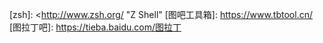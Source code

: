 
[AlmaLinux]:          <https://almalinux.org/>
[Arch]:               <https://www.archlinux.org/>
[ash]:                <https://www.in-ulm.de/~mascheck/various/ash/> "Almquist Shell"
[bash]:               <https://www.gnu.org/software/bash/> "Bourne-Again Shell"
[CentOS]:             <https://centos.org/> "Community Enterprise Operating System"
[Clink]:              <https://mridgers.github.io/clink/>
[Cmder]:              <https://cmder.net/> "Console Emulator"
[ConEmu]:             <https://conemu.github.io/> "Console Emulator"
[Cygwin]:             <https://cygwin.com/> "Cygnus Windows"
[Debian]:             <https://www.debian.org/>
[Dell]:               <https://www.dell.com/>
[draw.io]:            <https://draw.io/>
[Fedora]:             <https://getfedora.org/>
[fish]:               <https://fishshell.com/> "Friendly Interactive Shell"
[FreeBSD]:            <https://www.freebsd.org/> "Free Berkeley Software Distribution"
[Gentoo]:             <https://gentoo.org/>
[Git]:                <https://git-scm.com/>
[GitFlow]:            <https://github.com/nvie/gitflow> 
[GitHub]:             <https://github.com/>
[highlight.js]:       <https://highlightjs.org/>
[Kali]:               <https://www.kali.org/>
[ksh]:                <http://kornshell.com/> "Korn Shell"
[KVM]:                <https://www.linux-kvm.org/> "Kernel Virtual Machine"
[lftp]:               <https://lftp.tech/>
[Linguist]:           <https://github.com/github/linguist>
[Markdown]:           <https://daringfireball.net/projects/markdown/> "Daring Fireball: Markdown"
[Manjaro]:            <https://manjaro.org/>
[MinGW]:              <http://mingw.org/> "Minimalist GNU for Windows"
[MinGW-W64]:          <http://mingw-w64.org/>
[MSYS2]:              <https://www.msys2.org/> "Minimal System"
[NetBSD]:             <https://netbsd.org/> "Net Berkeley Software Distribution"
[OpenBSD]:            <https://www.openbsd.org/> "Open Berkeley Software Distribution"
[Oracle]:             <https://www.oracle.com/>
[PlantUML]:           <https://plantuml.com/>
[PowerShell]:         <https://microsoft.com/powershell/>
[PuTTY]:              <https://www.chiark.greenend.org.uk/~sgtatham/putty/>
[Pygments]:           <https://pygments.org/>
[PyMdown Extensions]: <https://facelessuser.github.io/pymdown-extensions/>
[Python-Markdown]:    <https://python-markdown.github.io/>
[RHEL]:               <https://www.redhat.com/> "Red Hat Enterprise Linux"
[Rocky Linux]:        <https://rockylinux.org/>
[scsh]:               <https://scsh.net/> "Scheme Shell"
[SecureCRT]:          <https://vandyke.com/products/securecrt/>
[Serva]:              <https://vercot.com/~serva/>
[Sourcetree]:         <https://www.sourcetreeapp.com/>
[StarUML]:            <https://staruml.io/>
[SUSE]:               <https://www.opensuse.org/> "Software- und System-Entwicklung"
[tcsh]:               <https://www.tcsh.org/> "TENEX C Shell"
[Tails]:              <https://tails.boum.org/>
[Terminal]:           <https://github.com/microsoft/terminal>
[Ubuntu]:             <https://ubuntu.com/>
[Vim]:                <https://www.vim.org/>
[vim-plug]:           <https://github.com/junegunn/vim-plug>
[VirtualBox]:         <https://www.virtualbox.org/> "Oracle VM VirtualBox"
[VMware]:             <https://www.vmware.com/>
[Vundle]:             <https://github.com/VundleVim/Vundle.vim>
[vsftpd]:             <https://security.appspot.com/vsftpd.html>
[WePE]:               <http://www.wepe.com.cn/>
[Wine]:               <https://www.winehq.org/>
[Windows 10]:         <https://www.windows.com/>
[WinSCP]:             <https://winscp.net/>
[Xlight]:             <https://xlightftpd.com/>
[zsh]:                <http://www.zsh.org/ "Z Shell"
[图吧工具箱]:         <https://www.tbtool.cn/>
[图拉丁吧]:           <https://tieba.baidu.com/图拉丁>
